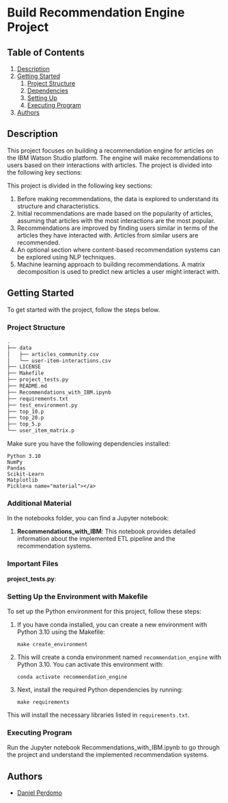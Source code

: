 # Build Recommendation Engine Project

## Table of Contents
1. [Description](#description)
2. [Getting Started](#getting_started)
    1. [Project Structure](#structure)
	2. [Dependencies](#dependencies)
	3. [Setting Up](#setting-enviroment)
	4. [Executing Program](#execution)
3. [Authors](#authors)

<a name="descripton"></a>
## Description

This project focuses on building a recommendation engine for articles on the IBM Watson Studio platform. The engine will make recommendations to users based on their interactions with articles. The project is divided into the following key sections:

This project is divided in the following key sections:

1. Before making recommendations, the data is explored to understand its structure and characteristics.
2. Initial recommendations are made based on the popularity of articles, assuming that articles with the most interactions are the most popular.
3. Recommendations are improved by finding users similar in terms of the articles they have interacted with. Articles from similar users are recommended.
4. An optional section where content-based recommendation systems can be explored using NLP techniques.
5. Machine learning approach to building recommendations. A matrix decomposition is used to predict new articles a user might interact with.

<a name="getting_started"></a>
## Getting Started

To get started with the project, follow the steps below.

<a name="structure"></a>
### Project Structure

```bash
.
├── data
│   ├── articles_community.csv
│   └── user-item-interactions.csv
├── LICENSE
├── Makefile
├── project_tests.py
├── README.md
├── Recommendations_with_IBM.ipynb
├── requirements.txt
├── test_environment.py
├── top_10.p
├── top_20.p
├── top_5.p
└── user_item_matrix.p
```

<a name="dependencies"></a>
Make sure you have the following dependencies installed:

    Python 3.10
    NumPy
    Pandas
    Scikit-Learn
    Matplotlib
    Pickle<a name="material"></a>
### Additional Material

In the notebooks folder, you can find a Jupyter notebook:

1. **Recommendations_with_IBM**: This notebook provides detailed information about the implemented ETL pipeline and the recommendation systems.

<a name="importantfiles"></a>
### Important Files

**project_tests.py**: 



<a name="setting-enviroment"></a>
### Setting Up the Environment with Makefile

To set up the Python environment for this project, follow these steps:

1. If you have conda installed, you can create a new environment with Python 3.10 using the Makefile:
    ```
    make create_environment
    ```

2. This will create a conda environment named `recommendation_engine` with Python 3.10. You can activate this environment with:
    ```
    conda activate recommendation_engine
    ```

3. Next, install the required Python dependencies by running:
    ```
    make requirements
    ```

This will install the necessary libraries listed in `requirements.txt`.

<a name="execution"></a>
### Executing Program

Run the Jupyter notebook Recommendations_with_IBM.ipynb to go through the project and understand the implemented recommendation systems.

<a name="authors"></a>
## Authors

* [Daniel Perdomo](https://github.com/Dalperdomoe)